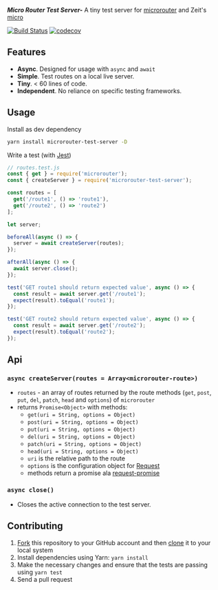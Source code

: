 _**Micro Router Test Server-**_ A tiny test server for [microrouter](https://github.com/pedronauck/micro-router) and Zeit's [micro](https://github.com/zeit/micro)

[![Build Status](https://travis-ci.org/elderfo/microrouter-test-server.svg?branch=master)](https://travis-ci.org/elderfo/microrouter-test-server)
[![codecov](https://codecov.io/gh/elderfo/microrouter-test-server/branch/master/graph/badge.svg)](https://codecov.io/gh/elderfo/microrouter-test-server)

## Features
* **Async**. Designed for usage with `async` and `await`
* **Simple**. Test routes on a local live server.
* **Tiny**. < 60 lines of code.
* **Independent**. No reliance on specific testing frameworks.

## Usage

Install as dev dependency

```bash
yarn install microrouter-test-server -D
```

Write a test (with [Jest](https://facebook.github.io/jest/))

```js
// routes.test.js
const { get } = require('microrouter');
const { createServer } = require('microrouter-test-server');

const routes = [
  get('/route1', () => 'route1'), 
  get('/route2', () => 'route2')
];

let server;

beforeAll(async () => {
  server = await createServer(routes);
});

afterAll(async () => {
  await server.close();
});

test('GET route1 should return expected value', async () => {
  const result = await server.get('/route1');
  expect(result).toEqual('route1');
});

test('GET route2 should return expected value', async () => {
  const result = await server.get('/route2');
  expect(result).toEqual('route2');
});
```


## Api

### `async createServer(routes = Array<microrouter-route>)`
* `routes` - an array of routes returned by the route methods (`get`, `post`, `put`, `del`, `patch`, `head` and `options`) of `microrouter`
* returns `Promise<Object>` with methods:
  * `get(uri = String, options = Object)`
  * `post(uri = String, options = Object)`
  * `put(uri = String, options = Object)`
  * `del(uri = String, options = Object)`
  * `patch(uri = String, options = Object)`
  * `head(uri = String, options = Object)`
  * `uri` is the relative path to the route
  * `options` is the configuration object for [Request](https://github.com/request/request)
  * methods return a promise ala [request-promise](https://github.com/request/request-promise)

### `async close()`
* Closes the active connection to the test server.

## Contributing

1. [Fork](https://help.github.com/articles/fork-a-repo/) this repository to your GitHub account and then [clone](https://help.github.com/articles/cloning-a-repository/) it to your local system
2. Install dependencies using Yarn: `yarn install`
3. Make the necessary changes and ensure that the tests are passing using `yarn test`
4. Send a pull request
